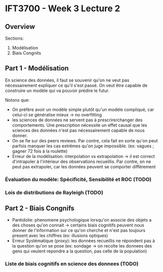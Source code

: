 # IFT3700 - Week 3 Lecture 2

## Overview

Sections: 
1. Modélisation  
2. Biais Congnits

## Part 1 - Modélisation  

En science des données, il faut se souvenir qu'on ne veut pas nécessairement 
expliquer ce qu'il s'est passé. On veut être capable de construire un 
modèle qui va pouvoir prédire le futur.

Notons que:
- On préfère avoir un modèle simple plutôt qu'un modèle compliqué, car celui-ci se généralise mieux -> no overfitting
- les sciences de données ne servent pas à prescrire/changer des comportements. Une prescription nécessite un effet causal que les sciences des données n'est pas nécessairement capable de nous donner.
- On se fie sur des peers reviews. Par contre, cela fait en sorte qu'on peut parfois manquer les cas extrêmes qu'on juge impossible. (ex: vagues ; gagner 72 fois à la roulette)
- Erreur de la modélisation: interpolation vs extrapolation -> il est correct d'intrapoler à l'intérieur des observations recueillis. Par contre, on ne peut pas extrapoler, car les données peuvent se comporter différement

### Évaluation du modèle: Spécificité, Sensibilité et ROC (TODO)

### Lois de distributions de Rayleigh (TODO)

## Part 2 - Biais Congnifs

- Paréidolie: phenomene psychologique lorsqu'on associe des objets a des choses qu'on connait -> certains biais cognitifs peuvent nous donner de l'information sur ce qu'on cherche et n'est pas toujours present avec les chiffres (ex: illusions optiques)
- Erreur Systématique (proxy): les données recueillis ne répondent pas à la question qu'on se pose (ex: sondage -> on recolte les donnees des gens qui veulent repondre a la question, pas celle de la population)

### Liste de biais cognitifs en science des donnees (TODO)

